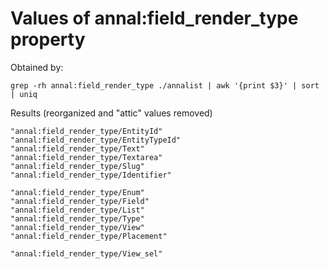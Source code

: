 # Values of annal:field_render_type property

Obtained by:

    grep -rh annal:field_render_type ./annalist | awk '{print $3}' | sort | uniq

Results (reorganized and "attic" values removed)

    "annal:field_render_type/EntityId"
    "annal:field_render_type/EntityTypeId"
    "annal:field_render_type/Text"
    "annal:field_render_type/Textarea"
    "annal:field_render_type/Slug"
    "annal:field_render_type/Identifier"

    "annal:field_render_type/Enum"
    "annal:field_render_type/Field"
    "annal:field_render_type/List"
    "annal:field_render_type/Type"
    "annal:field_render_type/View"
    "annal:field_render_type/Placement"

    "annal:field_render_type/View_sel"
